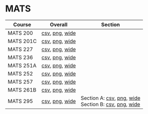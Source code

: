 # MATS

| Course | Overall | Section |
| ------ | ------- | ------- |
| MATS 200 | [csv](https://github.com/UCSD-Historical-Enrollment-Data/2024Fall/blob/main/overall/MATS%20200.csv), [png](https://raw.githubusercontent.com/UCSD-Historical-Enrollment-Data/2024Fall/main/plot_overall/MATS%20200.png), [wide](https://raw.githubusercontent.com/UCSD-Historical-Enrollment-Data/2024Fall/main/plot_overall_wide/MATS%20200.png) |  |
| MATS 201C | [csv](https://github.com/UCSD-Historical-Enrollment-Data/2024Fall/blob/main/overall/MATS%20201C.csv), [png](https://raw.githubusercontent.com/UCSD-Historical-Enrollment-Data/2024Fall/main/plot_overall/MATS%20201C.png), [wide](https://raw.githubusercontent.com/UCSD-Historical-Enrollment-Data/2024Fall/main/plot_overall_wide/MATS%20201C.png) |  |
| MATS 227 | [csv](https://github.com/UCSD-Historical-Enrollment-Data/2024Fall/blob/main/overall/MATS%20227.csv), [png](https://raw.githubusercontent.com/UCSD-Historical-Enrollment-Data/2024Fall/main/plot_overall/MATS%20227.png), [wide](https://raw.githubusercontent.com/UCSD-Historical-Enrollment-Data/2024Fall/main/plot_overall_wide/MATS%20227.png) |  |
| MATS 236 | [csv](https://github.com/UCSD-Historical-Enrollment-Data/2024Fall/blob/main/overall/MATS%20236.csv), [png](https://raw.githubusercontent.com/UCSD-Historical-Enrollment-Data/2024Fall/main/plot_overall/MATS%20236.png), [wide](https://raw.githubusercontent.com/UCSD-Historical-Enrollment-Data/2024Fall/main/plot_overall_wide/MATS%20236.png) |  |
| MATS 251A | [csv](https://github.com/UCSD-Historical-Enrollment-Data/2024Fall/blob/main/overall/MATS%20251A.csv), [png](https://raw.githubusercontent.com/UCSD-Historical-Enrollment-Data/2024Fall/main/plot_overall/MATS%20251A.png), [wide](https://raw.githubusercontent.com/UCSD-Historical-Enrollment-Data/2024Fall/main/plot_overall_wide/MATS%20251A.png) |  |
| MATS 252 | [csv](https://github.com/UCSD-Historical-Enrollment-Data/2024Fall/blob/main/overall/MATS%20252.csv), [png](https://raw.githubusercontent.com/UCSD-Historical-Enrollment-Data/2024Fall/main/plot_overall/MATS%20252.png), [wide](https://raw.githubusercontent.com/UCSD-Historical-Enrollment-Data/2024Fall/main/plot_overall_wide/MATS%20252.png) |  |
| MATS 257 | [csv](https://github.com/UCSD-Historical-Enrollment-Data/2024Fall/blob/main/overall/MATS%20257.csv), [png](https://raw.githubusercontent.com/UCSD-Historical-Enrollment-Data/2024Fall/main/plot_overall/MATS%20257.png), [wide](https://raw.githubusercontent.com/UCSD-Historical-Enrollment-Data/2024Fall/main/plot_overall_wide/MATS%20257.png) |  |
| MATS 261B | [csv](https://github.com/UCSD-Historical-Enrollment-Data/2024Fall/blob/main/overall/MATS%20261B.csv), [png](https://raw.githubusercontent.com/UCSD-Historical-Enrollment-Data/2024Fall/main/plot_overall/MATS%20261B.png), [wide](https://raw.githubusercontent.com/UCSD-Historical-Enrollment-Data/2024Fall/main/plot_overall_wide/MATS%20261B.png) |  |
| MATS 295 | [csv](https://github.com/UCSD-Historical-Enrollment-Data/2024Fall/blob/main/overall/MATS%20295.csv), [png](https://raw.githubusercontent.com/UCSD-Historical-Enrollment-Data/2024Fall/main/plot_overall/MATS%20295.png), [wide](https://raw.githubusercontent.com/UCSD-Historical-Enrollment-Data/2024Fall/main/plot_overall_wide/MATS%20295.png) | Section A: [csv](https://github.com/UCSD-Historical-Enrollment-Data/2024Fall/blob/main/section/MATS%20295_A.csv), [png](https://raw.githubusercontent.com/UCSD-Historical-Enrollment-Data/2024Fall/main/plot_section/MATS%20295_A.png), [wide](https://raw.githubusercontent.com/UCSD-Historical-Enrollment-Data/2024Fall/main/plot_section_wide/MATS%20295_A.png)<br>Section B: [csv](https://github.com/UCSD-Historical-Enrollment-Data/2024Fall/blob/main/section/MATS%20295_B.csv), [png](https://raw.githubusercontent.com/UCSD-Historical-Enrollment-Data/2024Fall/main/plot_section/MATS%20295_B.png), [wide](https://raw.githubusercontent.com/UCSD-Historical-Enrollment-Data/2024Fall/main/plot_section_wide/MATS%20295_B.png) |
